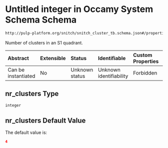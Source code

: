 # Untitled integer in Occamy System Schema Schema

```txt
http://pulp-platform.org/snitch/snitch_cluster_tb.schema.json#/properties/s1_quadrant/properties/nr_clusters
```

Number of clusters in an S1 quadrant.

| Abstract            | Extensible | Status         | Identifiable            | Custom Properties | Additional Properties | Access Restrictions | Defined In                                                       |
| :------------------ | :--------- | :------------- | :---------------------- | :---------------- | :-------------------- | :------------------ | :--------------------------------------------------------------- |
| Can be instantiated | No         | Unknown status | Unknown identifiability | Forbidden         | Allowed               | none                | [occamy.schema.json*](occamy.schema.json "open original schema") |

## nr_clusters Type

`integer`

## nr_clusters Default Value

The default value is:

```json
4
```
